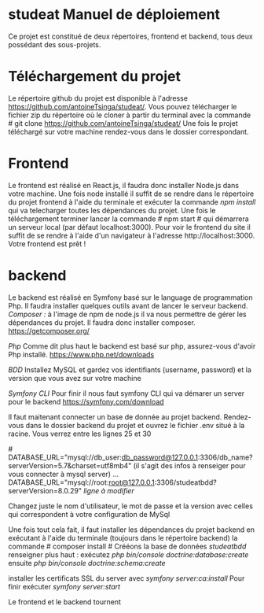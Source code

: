 # studeat Manuel de déploiement

Ce projet est constitué de deux répertoires, frontend et backend, tous deux possédant des sous-projets.


# Téléchargement du projet
Le répertoire github du projet est disponible à l'adresse https://github.com/antoineTsinga/studeat/. 
Vous pouvez télécharger le fichier zip du répertoire où le cloner à partir du terminal avec la commande # git clone https://github.com/antoineTsinga/studeat/
Une fois le projet téléchargé sur votre machine rendez-vous dans le dossier correspondant.

# Frontend

Le frontend est réalisé en React.js, il faudra donc installer Node.js dans votre machine.
Une fois node installé il suffit de se rendre dans le répertoire du projet frontend à l'aide du terminale et exécuter la commande *npm install*  qui va telecharger
toutes les dépendances du projet. Une fois le téléchargement terminer lancer la commande # npm start # qui démarrera un serveur local (par défaut localhost:3000).
Pour voir le frontend du site il suffit de se rendre à l'aide d'un navigateur à l'adresse http://localhost:3000.
Votre frontend est prêt !

# backend

Le backend est réalisé en Symfony basé sur le language de programmation Php.
Il faudra installer quelques outils avant de lancer le serveur backend.
*Composer :*
à l'image de npm de node.js il va nous permettre de gérer les dépendances du projet.
Il faudra donc installer composer. https://getcomposer.org/

*Php*
Comme dit plus haut le backend est basé sur php, assurez-vous d'avoir Php installé.
https://www.php.net/downloads

*BDD*
Installez MySQL et gardez vos identifiants (username, password) et la version que vous avez sur votre machine

*Symfony CLI*
Pour finir il nous faut symfony CLI qui va démarer un server pour le backend
https://symfony.com/download

Il faut maitenant connecter un base de donnée au projet backend.
Rendez-vous dans le dossier backend du projet et ouvrez le fichier .env situé à la racine. Vous verrez entre les lignes 25 et 30

\# DATABASE_URL="mysql://db_user:db_password@127.0.0.1:3306/db_name?serverVersion=5.7&charset=utf8mb4" (il s'agit des infos à renseiger pour vous connecter à mysql server)
...
DATABASE_URL="mysql://root:root@127.0.0.1:3306/studeatbdd?serverVersion=8.0.29" *ligne à modifier*

Changez juste le nom d'utilisateur, le mot de passe et la version avec celles qui correspondent à votre configuration de MySql

Une fois tout cela fait, il faut installer les dépendances du projet backend en exécutant à l'aide du terminale (toujours dans le répertoire backend) la commande # composer install #
Crééons la base de données *studeatbdd* renseigner plus haut : exécutez
*php bin/console doctrine:database:create*
ensuite
*php bin/console doctrine:schema:create*


installer les certificats SSL du server avec *symfony server:ca:install*
Pour finir exécuter *symfony server:start* 

Le frontend et le backend tournent
